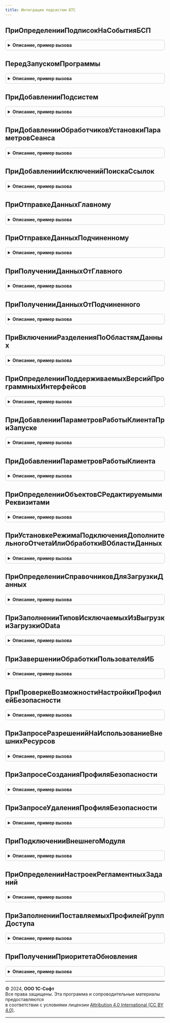 ```yaml
---
title: Интеграция подсистем БТС
---
```



## ПриОпределенииПодписокНаСобытияБСП
<details style="margin: 1em 0; padding: 0.5em; border: 1px solid #ccc; border-radius: 6px;">

<summary style="font-weight: bold; cursor: pointer;">Описание, пример вызова</summary>

```bsl
// Обработка программных событий, возникающих в подсистемах БСП.
// Только для вызовов из библиотеки БСП в БТС.

// Определяет события, на которые подписана эта библиотека.
//
// Параметры:
//  Подписки - Структура - Ключами свойств структуры являются имена событий, на которые
//           подписана эта библиотека.
//
Процедура ПриОпределенииПодписокНаСобытияБСП(Подписки) Экспорт
```

Пример вызова
```bsl
ИнтеграцияПодсистемБТС.ПриОпределенииПодписокНаСобытияБСП(Подписки) 
```
</details>

## ПередЗапускомПрограммы
<details style="margin: 1em 0; padding: 0.5em; border: 1px solid #ccc; border-radius: 6px;">

<summary style="font-weight: bold; cursor: pointer;">Описание, пример вызова</summary>

```bsl

// См. ОбщегоНазначенияПереопределяемый.ПередЗапускомПрограммы
Процедура ПередЗапускомПрограммы() Экспорт
```

Пример вызова
```bsl
ИнтеграцияПодсистемБТС.ПередЗапускомПрограммы() 
```
</details>

## ПриДобавленииПодсистем
<details style="margin: 1em 0; padding: 0.5em; border: 1px solid #ccc; border-radius: 6px;">

<summary style="font-weight: bold; cursor: pointer;">Описание, пример вызова</summary>

```bsl

// См. ПодсистемыКонфигурацииПереопределяемый.ПриДобавленииПодсистем
//
// Параметры:
// 	МодулиПодсистем - Массив из Строка - имена модулей.
Процедура ПриДобавленииПодсистем(МодулиПодсистем) Экспорт
```

Пример вызова
```bsl
ИнтеграцияПодсистемБТС.ПриДобавленииПодсистем(МодулиПодсистем) 
```
</details>

## ПриДобавленииОбработчиковУстановкиПараметровСеанса
<details style="margin: 1em 0; padding: 0.5em; border: 1px solid #ccc; border-radius: 6px;">

<summary style="font-weight: bold; cursor: pointer;">Описание, пример вызова</summary>

```bsl

// См. ОбщегоНазначенияПереопределяемый.ПриДобавленииОбработчиковУстановкиПараметровСеанса.
Процедура ПриДобавленииОбработчиковУстановкиПараметровСеанса(Обработчики) Экспорт
```

Пример вызова
```bsl
ИнтеграцияПодсистемБТС.ПриДобавленииОбработчиковУстановкиПараметровСеанса(Обработчики) 
```
</details>

## ПриДобавленииИсключенийПоискаСсылок
<details style="margin: 1em 0; padding: 0.5em; border: 1px solid #ccc; border-radius: 6px;">

<summary style="font-weight: bold; cursor: pointer;">Описание, пример вызова</summary>

```bsl

// См. ОбщегоНазначенияПереопределяемый.ПриДобавленииИсключенийПоискаСсылок
Процедура ПриДобавленииИсключенийПоискаСсылок(ИсключенияПоискаСсылок) Экспорт
```

Пример вызова
```bsl
ИнтеграцияПодсистемБТС.ПриДобавленииИсключенийПоискаСсылок(ИсключенияПоискаСсылок) 
```
</details>

## ПриОтправкеДанныхГлавному
<details style="margin: 1em 0; padding: 0.5em; border: 1px solid #ccc; border-radius: 6px;">

<summary style="font-weight: bold; cursor: pointer;">Описание, пример вызова</summary>

```bsl

// См. ПриОтправкеДанныхГлавномув синтаксис-помощнике
//
// Параметры:
//  ЭлементДанных - Произвольный - объект базы данных
//  ОтправкаЭлемента - ОтправкаЭлементаДанных
//  Получатель - ПланОбменаСсылка
Процедура ПриОтправкеДанныхГлавному(ЭлементДанных, ОтправкаЭлемента, Получатель) Экспорт
```

Пример вызова
```bsl
ИнтеграцияПодсистемБТС.ПриОтправкеДанныхГлавному(ЭлементДанных, ОтправкаЭлемента, Получатель) 
```
</details>

## ПриОтправкеДанныхПодчиненному
<details style="margin: 1em 0; padding: 0.5em; border: 1px solid #ccc; border-radius: 6px;">

<summary style="font-weight: bold; cursor: pointer;">Описание, пример вызова</summary>

```bsl

// См. ПриОтправкеДанныхПодчиненномув синтаксис-помощнике
//
// Параметры:
//  ЭлементДанных - Произвольный - объект базы данных
//  ОтправкаЭлемента - ОтправкаЭлементаДанных
//  СозданиеНачальногоОбраза - Булево
//  Получатель - ПланОбменаСсылка
Процедура ПриОтправкеДанныхПодчиненному(ЭлементДанных, ОтправкаЭлемента, СозданиеНачальногоОбраза, Получатель) Экспорт
```

Пример вызова
```bsl
ИнтеграцияПодсистемБТС.ПриОтправкеДанныхПодчиненному(ЭлементДанных, ОтправкаЭлемента, СозданиеНачальногоОбраза, Получатель) 
```
</details>

## ПриПолученииДанныхОтГлавного
<details style="margin: 1em 0; padding: 0.5em; border: 1px solid #ccc; border-radius: 6px;">

<summary style="font-weight: bold; cursor: pointer;">Описание, пример вызова</summary>

```bsl

// См. ПриПолученииДанныхОтГлавногов синтаксис-помощнике
//
// Параметры:
//  ЭлементДанных - Произвольный - объект базы данных
//  ПолучениеЭлемента - ПолучениеЭлементаДанных
//  ОтправкаНазад - Булево
//  Отправитель - ПланОбменаСсылка
Процедура ПриПолученииДанныхОтГлавного(ЭлементДанных, ПолучениеЭлемента, ОтправкаНазад, Отправитель) Экспорт
```

Пример вызова
```bsl
ИнтеграцияПодсистемБТС.ПриПолученииДанныхОтГлавного(ЭлементДанных, ПолучениеЭлемента, ОтправкаНазад, Отправитель) 
```
</details>

## ПриПолученииДанныхОтПодчиненного
<details style="margin: 1em 0; padding: 0.5em; border: 1px solid #ccc; border-radius: 6px;">

<summary style="font-weight: bold; cursor: pointer;">Описание, пример вызова</summary>

```bsl

// См. ПриПолученииДанныхОтПодчиненного в синтаксис-помощнике
//
// Параметры:
//  ЭлементДанных - Произвольный - объект базы данных
//  ПолучениеЭлемента - ПолучениеЭлементаДанных
//  ОтправкаНазад - Булево
//  Отправитель - ПланОбменаСсылка
Процедура ПриПолученииДанныхОтПодчиненного(ЭлементДанных, ПолучениеЭлемента, ОтправкаНазад, Отправитель) Экспорт
```

Пример вызова
```bsl
ИнтеграцияПодсистемБТС.ПриПолученииДанныхОтПодчиненного(ЭлементДанных, ПолучениеЭлемента, ОтправкаНазад, Отправитель) 
```
</details>

## ПриВключенииРазделенияПоОбластямДанных
<details style="margin: 1em 0; padding: 0.5em; border: 1px solid #ccc; border-radius: 6px;">

<summary style="font-weight: bold; cursor: pointer;">Описание, пример вызова</summary>

```bsl

// См. РаботаВМоделиСервисаПереопределяемый.ПриВключенииРазделенияПоОбластямДанных
Процедура ПриВключенииРазделенияПоОбластямДанных() Экспорт
```

Пример вызова
```bsl
ИнтеграцияПодсистемБТС.ПриВключенииРазделенияПоОбластямДанных() 
```
</details>

## ПриОпределенииПоддерживаемыхВерсийПрограммныхИнтерфейсов
<details style="margin: 1em 0; padding: 0.5em; border: 1px solid #ccc; border-radius: 6px;">

<summary style="font-weight: bold; cursor: pointer;">Описание, пример вызова</summary>

```bsl

// См. ОбщегоНазначенияПереопределяемый.ПриОпределенииПоддерживаемыхВерсийПрограммныхИнтерфейсов
// Параметры:
//  СтруктураПоддерживаемыхВерсий - Структура - в ключе указывается имя программного интерфейса,
//                                     а в значениях - массив строк с поддерживаемыми версиями этого интерфейса.
Процедура ПриОпределенииПоддерживаемыхВерсийПрограммныхИнтерфейсов(Знач СтруктураПоддерживаемыхВерсий) Экспорт
```

Пример вызова
```bsl
ИнтеграцияПодсистемБТС.ПриОпределенииПоддерживаемыхВерсийПрограммныхИнтерфейсов(СтруктураПоддерживаемыхВерсий) 
```
</details>

## ПриДобавленииПараметровРаботыКлиентаПриЗапуске
<details style="margin: 1em 0; padding: 0.5em; border: 1px solid #ccc; border-radius: 6px;">

<summary style="font-weight: bold; cursor: pointer;">Описание, пример вызова</summary>

```bsl

// См. СтандартныеПодсистемыКлиент.ПараметрыРаботыКлиентаПриЗапуске
// Параметры:
//   Параметры - Структура - имена и значения параметров работы клиента при запуске, которые необходимо задать.
Процедура ПриДобавленииПараметровРаботыКлиентаПриЗапуске(Параметры) Экспорт
```

Пример вызова
```bsl
ИнтеграцияПодсистемБТС.ПриДобавленииПараметровРаботыКлиентаПриЗапуске(Параметры) 
```
</details>

## ПриДобавленииПараметровРаботыКлиента
<details style="margin: 1em 0; padding: 0.5em; border: 1px solid #ccc; border-radius: 6px;">

<summary style="font-weight: bold; cursor: pointer;">Описание, пример вызова</summary>

```bsl

// См. СтандартныеПодсистемыКлиент.ПараметрыРаботыКлиента
//
// Параметры:
//   Параметры - Структура - имена и значения параметров работы клиента при запуске, которые необходимо задать.
Процедура ПриДобавленииПараметровРаботыКлиента(Параметры) Экспорт
```

Пример вызова
```bsl
ИнтеграцияПодсистемБТС.ПриДобавленииПараметровРаботыКлиента(Параметры) 
```
</details>

## ПриОпределенииОбъектовСРедактируемымиРеквизитами
<details style="margin: 1em 0; padding: 0.5em; border: 1px solid #ccc; border-radius: 6px;">

<summary style="font-weight: bold; cursor: pointer;">Описание, пример вызова</summary>

```bsl

// См. ГрупповоеИзменениеОбъектовПереопределяемый.ПриОпределенииОбъектовСРедактируемымиРеквизитами
//
// Параметры:
//  Объекты - Соответствие из КлючИЗначение
Процедура ПриОпределенииОбъектовСРедактируемымиРеквизитами(Объекты) Экспорт
```

Пример вызова
```bsl
ИнтеграцияПодсистемБТС.ПриОпределенииОбъектовСРедактируемымиРеквизитами(Объекты) 
```
</details>

## ПриУстановкеРежимаПодключенияДополнительногоОтчетаИлиОбработкиВОбластиДанных
<details style="margin: 1em 0; padding: 0.5em; border: 1px solid #ccc; border-radius: 6px;">

<summary style="font-weight: bold; cursor: pointer;">Описание, пример вызова</summary>

```bsl

// Устарела.
Процедура ПриУстановкеРежимаПодключенияДополнительногоОтчетаИлиОбработкиВОбластиДанных(ПоставляемаяОбработка, Экспорт
```

Пример вызова
```bsl
ИнтеграцияПодсистемБТС.ПриУстановкеРежимаПодключенияДополнительногоОтчетаИлиОбработкиВОбластиДанных(ПоставляемаяОбработка, );
```
</details>

## ПриОпределенииСправочниковДляЗагрузкиДанных
<details style="margin: 1em 0; padding: 0.5em; border: 1px solid #ccc; border-radius: 6px;">

<summary style="font-weight: bold; cursor: pointer;">Описание, пример вызова</summary>

```bsl

// См. ЗагрузкаДанныхИзФайлаПереопределяемый.ПриОпределенииСправочниковДляЗагрузкиДанных
//
// Параметры:
//  ЗагружаемыеСправочники - ТаблицаЗначений
Процедура ПриОпределенииСправочниковДляЗагрузкиДанных(ЗагружаемыеСправочники) Экспорт
```

Пример вызова
```bsl
ИнтеграцияПодсистемБТС.ПриОпределенииСправочниковДляЗагрузкиДанных(ЗагружаемыеСправочники) 
```
</details>

## ПриЗаполненииТиповИсключаемыхИзВыгрузкиЗагрузкиOData
<details style="margin: 1em 0; padding: 0.5em; border: 1px solid #ccc; border-radius: 6px;">

<summary style="font-weight: bold; cursor: pointer;">Описание, пример вызова</summary>

```bsl

// См. ИнтеграцияПодсистемБСП.ПриЗаполненииТиповИсключаемыхИзВыгрузкиЗагрузкиOData
//
// Параметры:
//  Типы - Массив из ОбъектМетаданных - объекты метаданных, исключаемые из выгрузки и загрузки.
Процедура ПриЗаполненииТиповИсключаемыхИзВыгрузкиЗагрузкиOData(Типы) Экспорт
```

Пример вызова
```bsl
ИнтеграцияПодсистемБТС.ПриЗаполненииТиповИсключаемыхИзВыгрузкиЗагрузкиOData(Типы) 
```
</details>

## ПриЗавершенииОбработкиПользователяИБ
<details style="margin: 1em 0; padding: 0.5em; border: 1px solid #ccc; border-radius: 6px;">

<summary style="font-weight: bold; cursor: pointer;">Описание, пример вызова</summary>

```bsl

// См. ПользователиСлужебныйВМоделиСервиса.ПриЗавершенииОбработкиПользователяИБ
//
// Параметры:
//  Пользователь - СправочникСсылка.Пользователи
Процедура ПриЗавершенииОбработкиПользователяИБ(Пользователь) Экспорт
```

Пример вызова
```bsl
ИнтеграцияПодсистемБТС.ПриЗавершенииОбработкиПользователяИБ(Пользователь) 
```
</details>

## ПриПроверкеВозможностиНастройкиПрофилейБезопасности
<details style="margin: 1em 0; padding: 0.5em; border: 1px solid #ccc; border-radius: 6px;">

<summary style="font-weight: bold; cursor: pointer;">Описание, пример вызова</summary>

```bsl

// См. РаботаВБезопасномРежимеПереопределяемый.ПриПроверкеВозможностиНастройкиПрофилейБезопасности
Процедура ПриПроверкеВозможностиНастройкиПрофилейБезопасности(Отказ) Экспорт
```

Пример вызова
```bsl
ИнтеграцияПодсистемБТС.ПриПроверкеВозможностиНастройкиПрофилейБезопасности(Отказ) 
```
</details>

## ПриЗапросеРазрешенийНаИспользованиеВнешнихРесурсов
<details style="margin: 1em 0; padding: 0.5em; border: 1px solid #ccc; border-radius: 6px;">

<summary style="font-weight: bold; cursor: pointer;">Описание, пример вызова</summary>

```bsl

// См. РаботаВБезопасномРежимеПереопределяемый.ПриЗапросеРазрешенийНаИспользованиеВнешнихРесурсов
Процедура ПриЗапросеРазрешенийНаИспользованиеВнешнихРесурсов(Знач ПрограммныйМодуль, Экспорт
```

Пример вызова
```bsl
ИнтеграцияПодсистемБТС.ПриЗапросеРазрешенийНаИспользованиеВнешнихРесурсов(ПрограммныйМодуль, );
```
</details>

## ПриЗапросеСозданияПрофиляБезопасности
<details style="margin: 1em 0; padding: 0.5em; border: 1px solid #ccc; border-radius: 6px;">

<summary style="font-weight: bold; cursor: pointer;">Описание, пример вызова</summary>

```bsl

// См. РаботаВБезопасномРежимеПереопределяемый.ПриЗапросеСозданияПрофиляБезопасности
Процедура ПриЗапросеСозданияПрофиляБезопасности(Знач ПрограммныйМодуль, Экспорт
```

Пример вызова
```bsl
ИнтеграцияПодсистемБТС.ПриЗапросеСозданияПрофиляБезопасности(ПрограммныйМодуль, );
```
</details>

## ПриЗапросеУдаленияПрофиляБезопасности
<details style="margin: 1em 0; padding: 0.5em; border: 1px solid #ccc; border-radius: 6px;">

<summary style="font-weight: bold; cursor: pointer;">Описание, пример вызова</summary>

```bsl

// См. РаботаВБезопасномРежимеПереопределяемый.ПриЗапросеУдаленияПрофиляБезопасности
Процедура ПриЗапросеУдаленияПрофиляБезопасности(Знач ПрограммныйМодуль, Экспорт
```

Пример вызова
```bsl
ИнтеграцияПодсистемБТС.ПриЗапросеУдаленияПрофиляБезопасности(ПрограммныйМодуль, );
```
</details>

## ПриПодключенииВнешнегоМодуля
<details style="margin: 1em 0; padding: 0.5em; border: 1px solid #ccc; border-radius: 6px;">

<summary style="font-weight: bold; cursor: pointer;">Описание, пример вызова</summary>

```bsl

// См. РаботаВБезопасномРежимеПереопределяемый.ПриПодключенииВнешнегоМодуля
Процедура ПриПодключенииВнешнегоМодуля(Знач ВнешнийМодуль, Экспорт
```

Пример вызова
```bsl
ИнтеграцияПодсистемБТС.ПриПодключенииВнешнегоМодуля(ВнешнийМодуль, );
```
</details>

## ПриОпределенииНастроекРегламентныхЗаданий
<details style="margin: 1em 0; padding: 0.5em; border: 1px solid #ccc; border-radius: 6px;">

<summary style="font-weight: bold; cursor: pointer;">Описание, пример вызова</summary>

```bsl

// См. РегламентныеЗаданияПереопределяемый.ПриОпределенииНастроекРегламентныхЗаданий
Процедура ПриОпределенииНастроекРегламентныхЗаданий(Настройки) Экспорт
```

Пример вызова
```bsl
ИнтеграцияПодсистемБТС.ПриОпределенииНастроекРегламентныхЗаданий(Настройки) 
```
</details>

## ПриЗаполненииПоставляемыхПрофилейГруппДоступа
<details style="margin: 1em 0; padding: 0.5em; border: 1px solid #ccc; border-radius: 6px;">

<summary style="font-weight: bold; cursor: pointer;">Описание, пример вызова</summary>

```bsl

// См. УправлениеДоступомПереопределяемый.ПриЗаполненииПоставляемыхПрофилейГруппДоступа
Процедура ПриЗаполненииПоставляемыхПрофилейГруппДоступа(ОписанияПрофилей, ПараметрыОбновления) Экспорт
```

Пример вызова
```bsl
ИнтеграцияПодсистемБТС.ПриЗаполненииПоставляемыхПрофилейГруппДоступа(ОписанияПрофилей, ПараметрыОбновления) 
```
</details>

## ПриПолученииПриоритетаОбновления
<details style="margin: 1em 0; padding: 0.5em; border: 1px solid #ccc; border-radius: 6px;">

<summary style="font-weight: bold; cursor: pointer;">Описание, пример вызова</summary>

```bsl

// См. ИнтеграцияПодсистемБСП.ПриПолученииПриоритетаОбновления.
Процедура ПриПолученииПриоритетаОбновления(Приоритет) Экспорт
```

Пример вызова
```bsl
ИнтеграцияПодсистемБТС.ПриПолученииПриоритетаОбновления(Приоритет) 
```
</details>

---

© 2024, **ООО 1С-Софт**  
Все права защищены. Эта программа и сопроводительные материалы предоставляются  
в соответствии с условиями лицензии [Attribution 4.0 International (CC BY 4.0)](https://creativecommons.org/licenses/by/4.0/legalcode).

---
